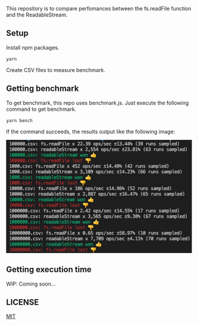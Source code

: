 This repository is to compare perfomances between the fs.readFile function and the ReadableStream.

## Setup

Install npm packages.

```
yarn
```

Create CSV files to measure benchmark.

## Getting benchmark

To get benchmark, this repo uses benchmark.js.
Just execute the following command to get benchmark.

```
yarn bench
```

If the command succeeds, the results output like the following image:

![benchmark_result_example](./benchmark_screenshot.png)
 
## Getting execution time
 
WIP: Coming soon...

## LICENSE
[MIT](./LICENSE)
